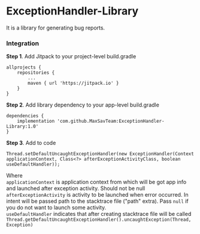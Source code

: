 # ExceptionHandler-Library
It is a library for generating bug reports.

### Integration
**Step 1**. Add Jitpack to your project-level build.gradle
``` 
allprojects {
    repositories {
        ...
        maven { url 'https://jitpack.io' }
    }
}
```
**Step 2**. Add library dependency to your app-level build.gradle
```
dependencies {
    implementation 'com.github.MaxSavTeam:ExceptionHandler-Library:1.0'
}
```
**Step 3**. Add to code
```
Thread.setDefaultUncaughtExceptionHandler(new ExceptionHandler(Context applicationContext, Class<?> afterExceptionActivityClass, boolean useDefaultHandler));
```
Where  
``applicationContext`` is application context from which will be got app info and launched after exception activity. Should not be null  
``afterExceptionActivity`` is activity to be launched when error occurred. In intent will be passed path to the stacktrace file ("path" extra). Pass `null` if you do not want to launch some activity.  
``useDefaultHandler`` indicates that after creating stacktrace file will be called ``Thread.getDefaultUncaughtExceptionHandler().uncaughtException(Thread, Exception)``
